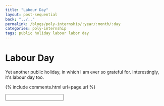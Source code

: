 ```yaml
---
title: "Labour Day"
layout: post-sequential
back: "../.."
permalink: /blogs/poly-internship/:year/:month/:day
categories: poly-internship
tags: public holiday labour labor day
---
```

# Labour Day

Yet another public holiday, in which I am ever so grateful for. Interestingly, it's labour day too.

{% include comments.html url=page.url %}

<input id="password-input" type="password" class="text-secret" onkeyup="unlock()" autocomplete="off">

<span class="disable-selection" id="truth" style="display:block;"></span>